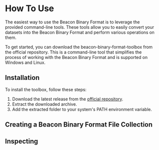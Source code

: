 # How To Use

The easiest way to use the Beacon Binary Format is to leverage the provided command-line tools. These tools allow you to easily convert your datasets into the Beacon Binary Format and perform various operations on them.

To get started, you can download the beacon-binary-format-toolbox from the official repository.
This is a command-line tool that simplifies the process of working with the Beacon Binary Format and is supported on Windows and Linux.

## Installation

To install the toolbox, follow these steps:

1. Download the latest release from the [official repository](https://github.com/maris-development/beacon/releases).
2. Extract the downloaded archive.
3. Add the extracted folder to your system's PATH environment variable.

## Creating a Beacon Binary Format File Collection

## Inspecting
